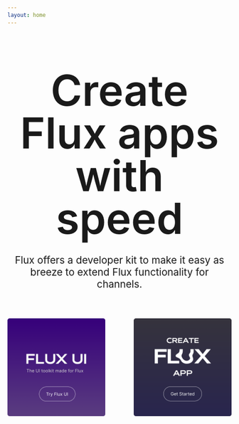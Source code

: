 ```yaml
---
layout: home
---
```


<h1 class="hero-title">Create Flux apps <span class="primary">with speed</span></h1>

<p class="hero-lead">Flux offers a developer kit to make it easy as breeze to extend Flux functionality for channels.</p>

<div class="cards">
  <a href="/ui-library/getting-started/installation.html" class="card">
    <img src="./assets/flux-ui.png" />
  </a>
  <a href="/create-flux-app/getting-started/installation.html" class="card">
    <img src="./assets/create-flux-app.png" />
  </a>
</div>

<style scoped>

.hero-title {
  font-size: 6rem;
  color: var(--j-color-primary-500);
  text-align: center;
  line-height: 1;
  font-weight: 600;
  max-width: 50rem;
  margin: 6rem auto 0 auto;
}

.hero-lead {
  margin: 2rem auto 0 auto;
  text-align: center;
  font-size: 1.4rem;
}

.cards {
  display: flex;
  justify-content: center;
  gap: 4rem;
  margin: 4rem auto 0 auto;
  text-align: center;
}

</style>
